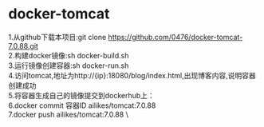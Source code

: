 # docker-tomcat
1.从github下载本项目:git clone https://github.com/0476/docker-tomcat-7.0.88.git \
2.构建docker镜像:sh docker-build.sh \
3.运行镜像创建容器:sh docker-run.sh \
4.访问tomcat,地址为http://{ip}:18080/blog/index.html,出现博客内容,说明容器创建成功 \
5.将容器生成自己的镜像提交到dockerhub上：\
6.docker commit 容器ID ailikes/tomcat:7.0.88 \
7.docker push ailikes/tomcat:7.0.88 \

